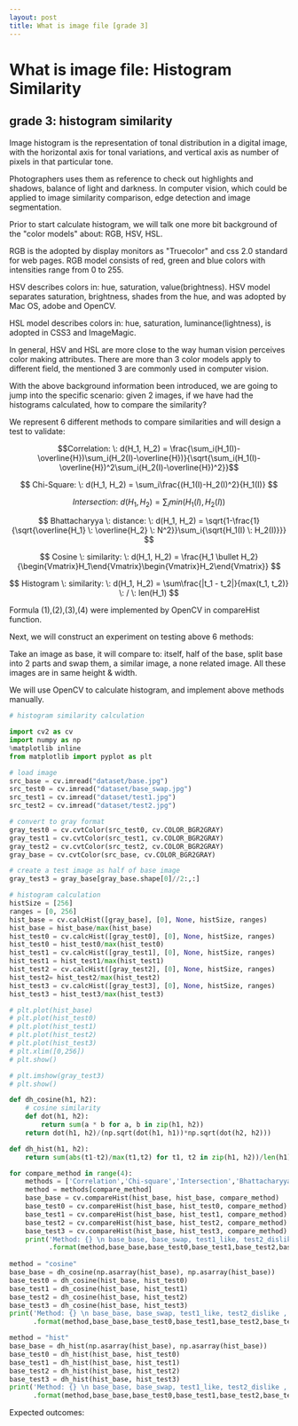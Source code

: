 ```yaml
---
layout: post
title: What is image file [grade 3]
---
```


# What is image file: Histogram Similarity

## grade 3: histogram similarity

Image histogram is the representation of tonal distribution in a digital image, with the horizontal axis for tonal variations, and vertical axis as number of pixels in that particular tone.

Photographers uses them as reference to check out highlights and shadows, balance of light and darkness. 
In computer vision, which could be applied to image similarity comparison, edge detection and image segmentation.

Prior to start calculate histogram, we will talk one more bit background of the "color models" about: RGB, HSV, HSL.

RGB is the adopted by display monitors as "Truecolor" and css 2.0 standard for web pages. RGB model consists of red, green and blue colors with intensities range from 0 to 255.

HSV describes colors in: hue, saturation, value(brightness). HSV model separates saturation, brightness, shades from the hue, and was adopted by Mac OS, adobe and OpenCV.

HSL model describes colors in: hue, saturation, luminance(lightness), is adopted in CSS3 and ImageMagic.

In general, HSV and HSL are more close to the way human vision perceives color making attributes.
There are more than 3 color models apply to different field, the mentioned 3 are commonly used in computer vision.

With the above background information been introduced, we are going to jump into the specific scenario:
given 2 images, if we have had the histograms calculated, how to compare the similarity?

We represent 6 different methods to compare similarities and will design a test to validate:

$$Correlation: \: d(H_1, H_2) =  \frac{\sum_i(H_1(I)-\overline{H})\sum_i(H_2(I)-\overline{H})}{\sqrt{\sum_i(H_1(I)-\overline{H})^2\sum_i(H_2(I)-\overline{H})^2}}$$

$$ Chi-Square: \: d(H_1, H_2) =  \sum_i\frac{(H_1(I)-H_2(I)^2}{H_1(I)} $$

$$ Intersection: \: d(H_1, H_2) = \sum_imin(H_1(I),H_2(I))$$

$$ Bhattacharyya \: distance: \: d(H_1, H_2) = \sqrt{1-\frac{1}{\sqrt{\overline{H_1} \: \overline{H_2} \: N^2}}\sum_i{\sqrt{H_1(I) \: H_2(I)}}} $$

$$ Cosine \: similarity: \: d(H_1, H_2) = \frac{H_1 \bullet H_2}{\begin{Vmatrix}H_1\end{Vmatrix}\begin{Vmatrix}H_2\end{Vmatrix}} $$

$$ Histogram \: similarity: \: d(H_1, H_2) = \sum\frac{|t_1 - t_2|}{max(t_1, t_2)} \: / \: len(H_1)  $$

Formula (1),(2),(3),(4) were implemented by OpenCV in compareHist function.

Next, we will construct an experiment on testing above 6 methods:

Take an image as base, it will compare to: itself, half of the base, split base into 2 parts and swap them, a similar image, a none related image. All these images are in same height & width.

We will use OpenCV to calculate histogram, and implement above methods manually.

```python
# histogram similarity calculation

import cv2 as cv
import numpy as np
%matplotlib inline
from matplotlib import pyplot as plt

# load image
src_base = cv.imread("dataset/base.jpg")
src_test0 = cv.imread("dataset/base_swap.jpg")
src_test1 = cv.imread("dataset/test1.jpg")
src_test2 = cv.imread("dataset/test2.jpg")

# convert to gray format
gray_test0 = cv.cvtColor(src_test0, cv.COLOR_BGR2GRAY)
gray_test1 = cv.cvtColor(src_test1, cv.COLOR_BGR2GRAY)
gray_test2 = cv.cvtColor(src_test2, cv.COLOR_BGR2GRAY)
gray_base = cv.cvtColor(src_base, cv.COLOR_BGR2GRAY)

# create a test image as half of base image
gray_test3 = gray_base[gray_base.shape[0]//2:,:]

# histogram calculation
histSize = [256]
ranges = [0, 256]
hist_base = cv.calcHist([gray_base], [0], None, histSize, ranges)
hist_base = hist_base/max(hist_base)
hist_test0 = cv.calcHist([gray_test0], [0], None, histSize, ranges)
hist_test0 = hist_test0/max(hist_test0)
hist_test1 = cv.calcHist([gray_test1], [0], None, histSize, ranges)
hist_test1 = hist_test1/max(hist_test1)
hist_test2 = cv.calcHist([gray_test2], [0], None, histSize, ranges)
hist_test2= hist_test2/max(hist_test2)
hist_test3 = cv.calcHist([gray_test3], [0], None, histSize, ranges)
hist_test3 = hist_test3/max(hist_test3)

# plt.plot(hist_base)
# plt.plot(hist_test0)
# plt.plot(hist_test1)
# plt.plot(hist_test2)
# plt.plot(hist_test3)
# plt.xlim([0,256])
# plt.show()

# plt.imshow(gray_test3)
# plt.show()

def dh_cosine(h1, h2):
    # cosine similarity
    def dot(h1, h2):
        return sum(a * b for a, b in zip(h1, h2))
    return dot(h1, h2)/(np.sqrt(dot(h1, h1))*np.sqrt(dot(h2, h2)))

def dh_hist(h1, h2):
    return sum(abs(t1-t2)/max(t1,t2) for t1, t2 in zip(h1, h2))/len(h1)

for compare_method in range(4):
    methods = ['Correlation','Chi-square','Intersection','Bhattacharyya']
    method = methods[compare_method]
    base_base = cv.compareHist(hist_base, hist_base, compare_method)
    base_test0 = cv.compareHist(hist_base, hist_test0, compare_method)
    base_test1 = cv.compareHist(hist_base, hist_test1, compare_method)
    base_test2 = cv.compareHist(hist_base, hist_test2, compare_method)
    base_test3 = cv.compareHist(hist_base, hist_test3, compare_method)
    print('Method: {} \n base_base, base_swap, test1_like, test2_dislike , base_half\n {} {} {} {} {}'\
          .format(method,base_base,base_test0,base_test1,base_test2,base_test3))
    
method = "cosine"
base_base = dh_cosine(np.asarray(hist_base), np.asarray(hist_base))
base_test0 = dh_cosine(hist_base, hist_test0)
base_test1 = dh_cosine(hist_base, hist_test1)
base_test2 = dh_cosine(hist_base, hist_test2)
base_test3 = dh_cosine(hist_base, hist_test3)
print('Method: {} \n base_base, base_swap, test1_like, test2_dislike , base_half\n {} {} {} {} {}'\
      .format(method,base_base,base_test0,base_test1,base_test2,base_test3))

method = "hist"
base_base = dh_hist(np.asarray(hist_base), np.asarray(hist_base))
base_test0 = dh_hist(hist_base, hist_test0)
base_test1 = dh_hist(hist_base, hist_test1)
base_test2 = dh_hist(hist_base, hist_test2)
base_test3 = dh_hist(hist_base, hist_test3)
print('Method: {} \n base_base, base_swap, test1_like, test2_dislike , base_half\n {} {} {} {} {}'\
      .format(method,base_base,base_test0,base_test1,base_test2,base_test3))
```

Expected outcomes:

